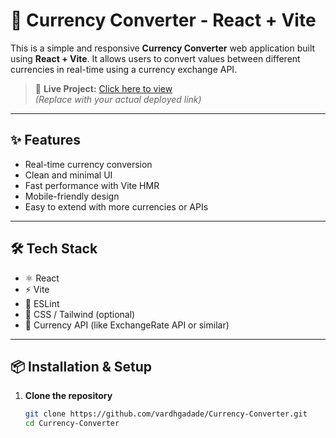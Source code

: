 # 💱 Currency Converter - React + Vite

This is a simple and responsive **Currency Converter** web application built using **React + Vite**. It allows users to convert values between different currencies in real-time using a currency exchange API.

> 🚀 **Live Project:** [Click here to view](https://your-live-site-link.com)  
> _(Replace with your actual deployed link)_

---

## ✨ Features

- Real-time currency conversion
- Clean and minimal UI
- Fast performance with Vite HMR
- Mobile-friendly design
- Easy to extend with more currencies or APIs

---

## 🛠️ Tech Stack

- ⚛️ React
- ⚡ Vite
- 🧹 ESLint
- 🎨 CSS / Tailwind (optional)
- 🔁 Currency API (like ExchangeRate API or similar)

---

## 📦 Installation & Setup

1. **Clone the repository**
   ```bash
   git clone https://github.com/vardhgadade/Currency-Converter.git
   cd Currency-Converter
